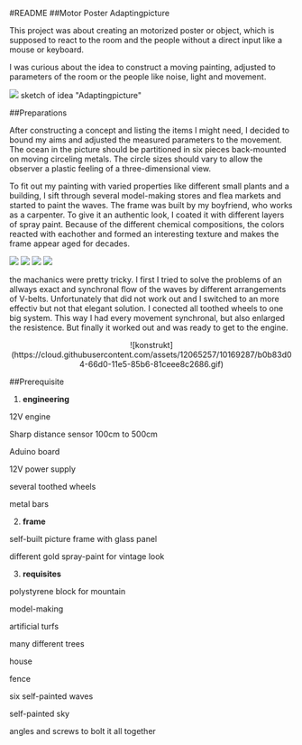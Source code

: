 #README
##Motor Poster Adaptingpicture

This project was about creating an motorized poster or object, which is supposed to react to the room and the people without a direct input like a mouse or keyboard. 

I was curious about the idea to construct a moving painting, adjusted to parameters of the room or the people like noise, light and movement. 

![](https://cloud.githubusercontent.com/assets/12065257/10164096/eaa823b2-66b7-11e5-8826-851757a26c89.jpg)
sketch of idea "Adaptingpicture"

##Preparations

After constructing a concept and listing the items I might need, I decided to bound my aims and adjusted the measured parameters to the movement. The ocean in the picture should be partitioned in six pieces back-mounted on moving circeling metals. The circle sizes should vary to allow the observer a plastic feeling of a three-dimensional view. 

To fit out my painting with varied properties like different small plants and a building, I sift through several model-making stores and flea markets and started to paint the waves. 
The frame was built by my boyfriend, who works as a carpenter. To give it an authentic look, I coated it with different layers of spray paint. Because of the different	chemical compositions, the colors reacted with eachother and formed an interesting texture and makes the frame appear aged for decades.


![](https://cloud.githubusercontent.com/assets/12065257/10168354/af248f6e-66cc-11e5-89e2-579495d0504a.jpg)
![](https://cloud.githubusercontent.com/assets/12065257/10168349/aed57b7c-66cc-11e5-80bc-765a8962a4ba.jpg)
![](https://cloud.githubusercontent.com/assets/12065257/10168351/aedaa9a8-66cc-11e5-828a-787340365966.jpg)
![](https://cloud.githubusercontent.com/assets/12065257/10168352/aedc88e0-66cc-11e5-99fc-a6ae610ad7af.jpg)


the machanics were pretty tricky. I first I tried to solve the problems of an allways exact and synchronal flow of the waves by different arrangements of V-belts. Unfortunately that did not work out and I switched to an more effectiv but not that elegant solution. I conected all toothed wheels to one big system. This way I had every movement synchronal, but also enlarged the resistence. But finally it worked out and was ready to get to the engine.


<center>![konstrukt](https://cloud.githubusercontent.com/assets/12065257/10169287/b0b83d04-66d0-11e5-85b6-81ceee8c2686.gif)</center>


##Prerequisite

1. **engineering**

  12V engine
  
  Sharp distance sensor 100cm to 500cm 
  
  Aduino board
  
  12V power supply
  
  several toothed wheels 
  
  metal bars
  

2. **frame**

  self-built picture frame with glass panel
  
  different gold spray-paint for vintage look


3. **requisites**

  polystyrene block for mountain
  
  model-making
  
  artificial turfs
  
  many different trees
  
  house
  
  fence
  
  six self-painted waves
  
  self-painted sky
  
  angles and screws to bolt it all together

